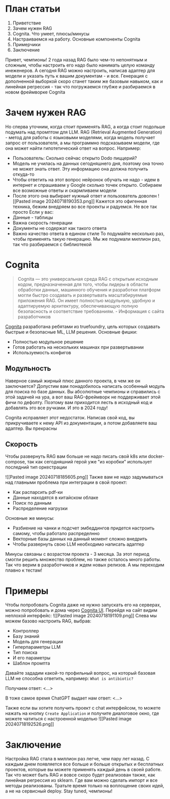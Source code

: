 # План статьи
1. Приветствие
2. Зачем нужен RAG
3. Cognita. Что умеет, плюсы/минусы
4. Настраиваемся на работу. Основные компоненты Cognita
5. Примерчики
6. Заключение

Привет, чемпионы! 2 года назад RAG было чем-то непонятным и сложным, чтобы настроить его надо было нанимать целую команду инеженеров. А сегодня RAG можно настроить, написав адаптер для модели и указать путь к вашим документам - и все. Генерация с дополненной выборкой скоро станет таким же базовым навыком, как и линейная регрессия - так что погружаемся глубже и разбираемся в новом фреймворке Cognita

# Зачем нужен RAG
Но сперва уточним, когда стоит применять RAG, а когда стоит подольше подумать над промптом для LLM. RAG (Retrieval Augmented Generation) - метод для работы с языковыми моделями, когда модель получает запрос от пользователя, а мы программно подсказываем модели, где она может найти гипотетический ответ на вопрос. Например:

- Пользователь: Сколько сейчас открыто Dodo пиццерий?
- Модель не училась на данных сегодняшнего дня, поэтому она точно не может знать ответ. Эту информацию она должна получить откуда-то
- Чтобы ответить на этот вопрос нейронок обучать не надо - идем в интернет и спрашиваем у Google сколько точек открыто. Собираем все возможные ответы и скармливаем модели
- После этого она выбирает нужный ответ и пользователь доволен
![[Pasted image 20240718190353.png]]
Кажется это офигенная техника, бежим внедряем во все проекты и радуемся. Не все так просто
Если у вас:
- Данные - таблицы
- Важна скорость генерации
- Документы не содержат как такого ответа
- Важно качество ответа в едином стиле
То подумайте несколько раз, чтобы применять такую генерацию. Мы же подумали миллион раз, так что разбираемся с библиотекой

# Cognita
>Cognita — это универсальная среда RAG с открытым исходным кодом, предназначенная для того, чтобы лидеры в области обработки данных, машинного обучения и разработки платформ могли быстро создавать и развертывать масштабируемые приложения RAG. Он имеет полностью модульную, удобную и адаптируемую архитектуру, обеспечивающую полную безопасность и соответствие требованиям.
\- Информация с сайта разработчиков

[Cognita](https://www.truefoundry.com/cognita) разработана ребятами из truefoundry, цель которых создавать быстрые и безопасные ML, LLM решения. Основные фишки:
- Полностью модульное решение
- Готов работать на нескольких машинах при развертывании
- Используемость конфигов

## Модульность
Наверное самый жирный плюс данного проекта, в чем же он заключается? Допустим вам понадобилось написать особенный модуль для поиска по базе данных. Вы абсолютные чемпионы и справились с этой задачей на ура, а вот ваш RAG-фреймворк не поддерживает этой фичи по дефолту. Поэтому вам приходится лесть в исходный код и добавлять это все ручками. И это в 2024 году!

Cognita исправляет этот недостаток. Написав свой код, вы прикручиваете к нему API из документации, а потом добавляете ваш адаптер. Вы прекрасны

## Скорость
Чтобы развернуть RAG вам больше не надо писать свой k8s или docker-compose, так как сегодняшний герой уже "из коробки" использует последний тип оркестрации

![[Pasted image 20240718185605.png]]
Также вам не надо задумываться над главными проблема при интеграции в свой проект:
- Как распарсить pdf-ки
- Данные находятся в китайском облаке
- Поиск по данным
- Распределение нагрузки

Основные же минусы:
- Разбиение на чанки и подсчет эмбеддингов придется настроить самому, чтобы работало распределнно
- Векторные базы данных на данный момент сложно внедрить
- Чтобы развернуть свою LLM необходимо написать адаптер

Минусы связаны с возрастом проекта - 3 месяца. За этот период смогли решить множество проблем, но также осталось много работы. Так что верим в разработчиков и ждем новых релизов. А мы переходим плавно к тестам!

# Примеры
Чтобы попробовать Cognita даже не нужно запускать его на серверах, можно попробовать и дома через [Cognita UI](https://cognita.truefoundry.com/). Перейдя на сайт видим неплохой интерфейс:
![[Pasted image 20240718191109.png]]
Слева мы можем базово настроить RAG, выбрав:
- Контроллер
- Базу знаний
- Модель для генерации
- Гиперпараметры LLM
- Тип поиска
- И его параметры
- Шаблон промпта

Давайте зададим какой-то профильный вопрос, на который базовая LLM не способна ответить, например: `What is antibiotic?` 

Получаем ответ: <...>

В тоже самое время ChatGPT выдает нам ответ: <...>

Также если вы хотите получить проект с chat интерфейсом, то можете нажать на кнопку `Create Application` и получите диалоговое окно, где можете чатиться с настроенной моделью
![[Pasted image 20240718192526.png]]

# Заключение
Настройка RAG стала в миллион раз легче, чем пару лет назад. С каждым днем появляется все больше и больше открытых и бесплатных проектов, которые вы можете применять каждый день в своей работе. Так что может быть RAG и вовсе скоро будет реализован также, как линейная регрессия из sklearn. Где вам можно сделать импорт и все методы реализованы. Тратьте время только на воплощение своих идей, а не на сервисный deploy. Stay tuned, чемпионы!